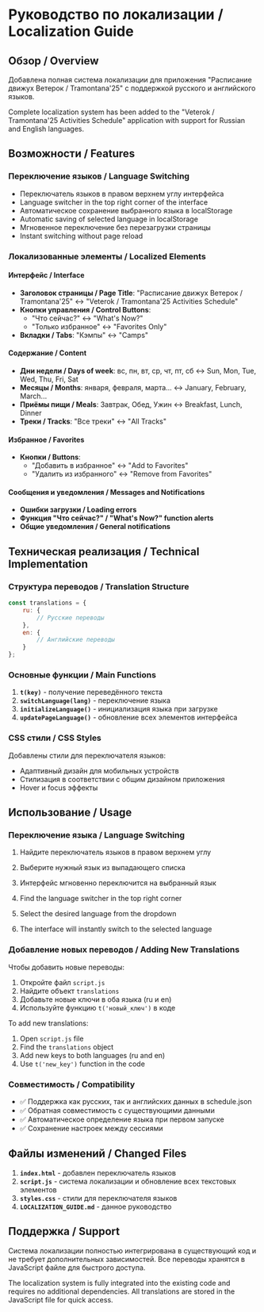 # Руководство по локализации / Localization Guide

## Обзор / Overview

Добавлена полная система локализации для приложения "Расписание движух Ветерок / Tramontana'25" с поддержкой русского и английского языков.

Complete localization system has been added to the "Veterok / Tramontana'25 Activities Schedule" application with support for Russian and English languages.

## Возможности / Features

### Переключение языков / Language Switching
- Переключатель языков в правом верхнем углу интерфейса
- Language switcher in the top right corner of the interface
- Автоматическое сохранение выбранного языка в localStorage
- Automatic saving of selected language in localStorage
- Мгновенное переключение без перезагрузки страницы
- Instant switching without page reload

### Локализованные элементы / Localized Elements

#### Интерфейс / Interface
- **Заголовок страницы / Page Title**: "Расписание движух Ветерок / Tramontana'25" ↔ "Veterok / Tramontana'25 Activities Schedule"
- **Кнопки управления / Control Buttons**: 
  - "Что сейчас?" ↔ "What's Now?"
  - "Только избранное" ↔ "Favorites Only"
- **Вкладки / Tabs**: "Кэмпы" ↔ "Camps"

#### Содержание / Content
- **Дни недели / Days of week**: вс, пн, вт, ср, чт, пт, сб ↔ Sun, Mon, Tue, Wed, Thu, Fri, Sat
- **Месяцы / Months**: января, февраля, марта... ↔ January, February, March...
- **Приёмы пищи / Meals**: Завтрак, Обед, Ужин ↔ Breakfast, Lunch, Dinner
- **Треки / Tracks**: "Все треки" ↔ "All Tracks"

#### Избранное / Favorites
- **Кнопки / Buttons**: 
  - "Добавить в избранное" ↔ "Add to Favorites"
  - "Удалить из избранного" ↔ "Remove from Favorites"

#### Сообщения и уведомления / Messages and Notifications
- **Ошибки загрузки / Loading errors**
- **Функция "Что сейчас?" / "What's Now?" function alerts**
- **Общие уведомления / General notifications**

## Техническая реализация / Technical Implementation

### Структура переводов / Translation Structure

```javascript
const translations = {
    ru: {
        // Русские переводы
    },
    en: {
        // Английские переводы
    }
};
```

### Основные функции / Main Functions

1. **`t(key)`** - получение переведённого текста
2. **`switchLanguage(lang)`** - переключение языка
3. **`initializeLanguage()`** - инициализация языка при загрузке
4. **`updatePageLanguage()`** - обновление всех элементов интерфейса

### CSS стили / CSS Styles

Добавлены стили для переключателя языков:
- Адаптивный дизайн для мобильных устройств
- Стилизация в соответствии с общим дизайном приложения
- Hover и focus эффекты

## Использование / Usage

### Переключение языка / Language Switching

1. Найдите переключатель языков в правом верхнем углу
2. Выберите нужный язык из выпадающего списка
3. Интерфейс мгновенно переключится на выбранный язык

1. Find the language switcher in the top right corner
2. Select the desired language from the dropdown
3. The interface will instantly switch to the selected language

### Добавление новых переводов / Adding New Translations

Чтобы добавить новые переводы:

1. Откройте файл `script.js`
2. Найдите объект `translations`
3. Добавьте новые ключи в оба языка (ru и en)
4. Используйте функцию `t('новый_ключ')` в коде

To add new translations:

1. Open `script.js` file
2. Find the `translations` object
3. Add new keys to both languages (ru and en)
4. Use `t('new_key')` function in the code

### Совместимость / Compatibility

- ✅ Поддержка как русских, так и английских данных в schedule.json
- ✅ Обратная совместимость с существующими данными
- ✅ Автоматическое определение языка при первом запуске
- ✅ Сохранение настроек между сессиями

## Файлы изменений / Changed Files

1. **`index.html`** - добавлен переключатель языков
2. **`script.js`** - система локализации и обновление всех текстовых элементов
3. **`styles.css`** - стили для переключателя языков
4. **`LOCALIZATION_GUIDE.md`** - данное руководство

## Поддержка / Support

Система локализации полностью интегрирована в существующий код и не требует дополнительных зависимостей. Все переводы хранятся в JavaScript файле для быстрого доступа.

The localization system is fully integrated into the existing code and requires no additional dependencies. All translations are stored in the JavaScript file for quick access.